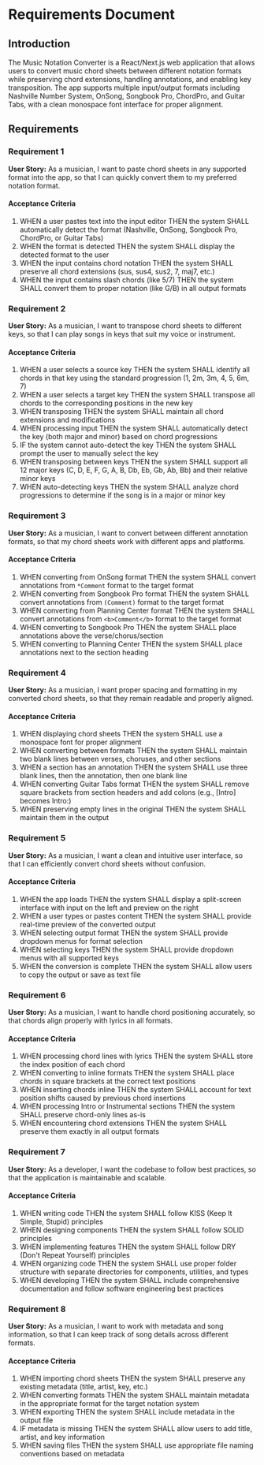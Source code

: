 # Requirements Document

## Introduction

The Music Notation Converter is a React/Next.js web application that allows users to convert music chord sheets between different notation formats while preserving chord extensions, handling annotations, and enabling key transposition. The app supports multiple input/output formats including Nashville Number System, OnSong, Songbook Pro, ChordPro, and Guitar Tabs, with a clean monospace font interface for proper alignment.

## Requirements

### Requirement 1

**User Story:** As a musician, I want to paste chord sheets in any supported format into the app, so that I can quickly convert them to my preferred notation format.

#### Acceptance Criteria

1. WHEN a user pastes text into the input editor THEN the system SHALL automatically detect the format (Nashville, OnSong, Songbook Pro, ChordPro, or Guitar Tabs)
2. WHEN the format is detected THEN the system SHALL display the detected format to the user
3. WHEN the input contains chord notation THEN the system SHALL preserve all chord extensions (sus, sus4, sus2, 7, maj7, etc.)
4. WHEN the input contains slash chords (like 5/7) THEN the system SHALL convert them to proper notation (like G/B) in all output formats

### Requirement 2

**User Story:** As a musician, I want to transpose chord sheets to different keys, so that I can play songs in keys that suit my voice or instrument.

#### Acceptance Criteria

1. WHEN a user selects a source key THEN the system SHALL identify all chords in that key using the standard progression (1, 2m, 3m, 4, 5, 6m, 7)
2. WHEN a user selects a target key THEN the system SHALL transpose all chords to the corresponding positions in the new key
3. WHEN transposing THEN the system SHALL maintain all chord extensions and modifications
4. WHEN processing input THEN the system SHALL automatically detect the key (both major and minor) based on chord progressions
5. IF the system cannot auto-detect the key THEN the system SHALL prompt the user to manually select the key
6. WHEN transposing between keys THEN the system SHALL support all 12 major keys (C, D, E, F, G, A, B, Db, Eb, Gb, Ab, Bb) and their relative minor keys
7. WHEN auto-detecting keys THEN the system SHALL analyze chord progressions to determine if the song is in a major or minor key

### Requirement 3

**User Story:** As a musician, I want to convert between different annotation formats, so that my chord sheets work with different apps and platforms.

#### Acceptance Criteria

1. WHEN converting from OnSong format THEN the system SHALL convert annotations from `*Comment` format to the target format
2. WHEN converting from Songbook Pro format THEN the system SHALL convert annotations from `(Comment)` format to the target format  
3. WHEN converting from Planning Center format THEN the system SHALL convert annotations from `<b>Comment</b>` format to the target format
4. WHEN converting to Songbook Pro THEN the system SHALL place annotations above the verse/chorus/section
5. WHEN converting to Planning Center THEN the system SHALL place annotations next to the section heading

### Requirement 4

**User Story:** As a musician, I want proper spacing and formatting in my converted chord sheets, so that they remain readable and properly aligned.

#### Acceptance Criteria

1. WHEN displaying chord sheets THEN the system SHALL use a monospace font for proper alignment
2. WHEN converting between formats THEN the system SHALL maintain two blank lines between verses, choruses, and other sections
3. WHEN a section has an annotation THEN the system SHALL use three blank lines, then the annotation, then one blank line
4. WHEN converting Guitar Tabs format THEN the system SHALL remove square brackets from section headers and add colons (e.g., [Intro] becomes Intro:)
5. WHEN preserving empty lines in the original THEN the system SHALL maintain them in the output

### Requirement 5

**User Story:** As a musician, I want a clean and intuitive user interface, so that I can efficiently convert chord sheets without confusion.

#### Acceptance Criteria

1. WHEN the app loads THEN the system SHALL display a split-screen interface with input on the left and preview on the right
2. WHEN a user types or pastes content THEN the system SHALL provide real-time preview of the converted output
3. WHEN selecting output format THEN the system SHALL provide dropdown menus for format selection
4. WHEN selecting keys THEN the system SHALL provide dropdown menus with all supported keys
5. WHEN the conversion is complete THEN the system SHALL allow users to copy the output or save as text file

### Requirement 6

**User Story:** As a musician, I want to handle chord positioning accurately, so that chords align properly with lyrics in all formats.

#### Acceptance Criteria

1. WHEN processing chord lines with lyrics THEN the system SHALL store the index position of each chord
2. WHEN converting to inline formats THEN the system SHALL place chords in square brackets at the correct text positions
3. WHEN inserting chords inline THEN the system SHALL account for text position shifts caused by previous chord insertions
4. WHEN processing Intro or Instrumental sections THEN the system SHALL preserve chord-only lines as-is
5. WHEN encountering chord extensions THEN the system SHALL preserve them exactly in all output formats

### Requirement 7

**User Story:** As a developer, I want the codebase to follow best practices, so that the application is maintainable and scalable.

#### Acceptance Criteria

1. WHEN writing code THEN the system SHALL follow KISS (Keep It Simple, Stupid) principles
2. WHEN designing components THEN the system SHALL follow SOLID principles
3. WHEN implementing features THEN the system SHALL follow DRY (Don't Repeat Yourself) principles
4. WHEN organizing code THEN the system SHALL use proper folder structure with separate directories for components, utilities, and types
5. WHEN developing THEN the system SHALL include comprehensive documentation and follow software engineering best practices

### Requirement 8

**User Story:** As a musician, I want to work with metadata and song information, so that I can keep track of song details across different formats.

#### Acceptance Criteria

1. WHEN importing chord sheets THEN the system SHALL preserve any existing metadata (title, artist, key, etc.)
2. WHEN converting formats THEN the system SHALL maintain metadata in the appropriate format for the target notation system
3. WHEN exporting THEN the system SHALL include metadata in the output file
4. IF metadata is missing THEN the system SHALL allow users to add title, artist, and key information
5. WHEN saving files THEN the system SHALL use appropriate file naming conventions based on metadata
